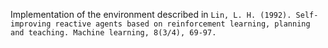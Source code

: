 Implementation of the environment described in `Lin, L. H. (1992). Self-improving reactive agents based on reinforcement learning, planning and teaching.
Machine learning, 8(3/4), 69-97.`